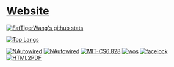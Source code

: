 # [Website](https://www.wangshenjie.com)


[![FatTigerWang's github stats](https://github-readme-stats.vercel.app/api?username=fattigerwang&count_private=true&show_icons=true&theme=flag-india&include_all_commits=true)](https://github.com/FatTigerWang)

[![Top Langs](https://github-readme-stats.vercel.app/api/top-langs/?username=fattigerwang&layout=compact&theme=flag-india)](https://github.com/FatTigerWang)

[![NAutowired](https://github-readme-stats.vercel.app/api/pin/?username=dotnet&repo=AspNetCore.Docs&theme=flag-india)](https://github.com/dotnet/AspNetCore.Docs)
[![NAutowired](https://github-readme-stats.vercel.app/api/pin/?username=kirov-opensource&repo=NAutowired&theme=flag-india)](https://github.com/kirov-opensource/NAutowired)
[![MIT-CS6.828](https://github-readme-stats.vercel.app/api/pin/?username=fattigerwang&repo=MIT-CS6.828&theme=flag-india)](https://github.com/fattigerwang/MIT-CS6.828)
[![wos](https://github-readme-stats.vercel.app/api/pin/?username=fattigerwang&repo=wos&theme=flag-india)](https://github.com/fattigerwang/wos)
[![facelock](https://github-readme-stats.vercel.app/api/pin/?username=kirov-opensource&repo=facelock&theme=flag-india)](https://github.com/kirov-opensource/facelock)
[![HTML2PDF](https://github-readme-stats.vercel.app/api/pin/?username=kirov-opensource&repo=HTML2PDF&theme=flag-india)](https://github.com/kirov-opensource/HTML2PDF)


